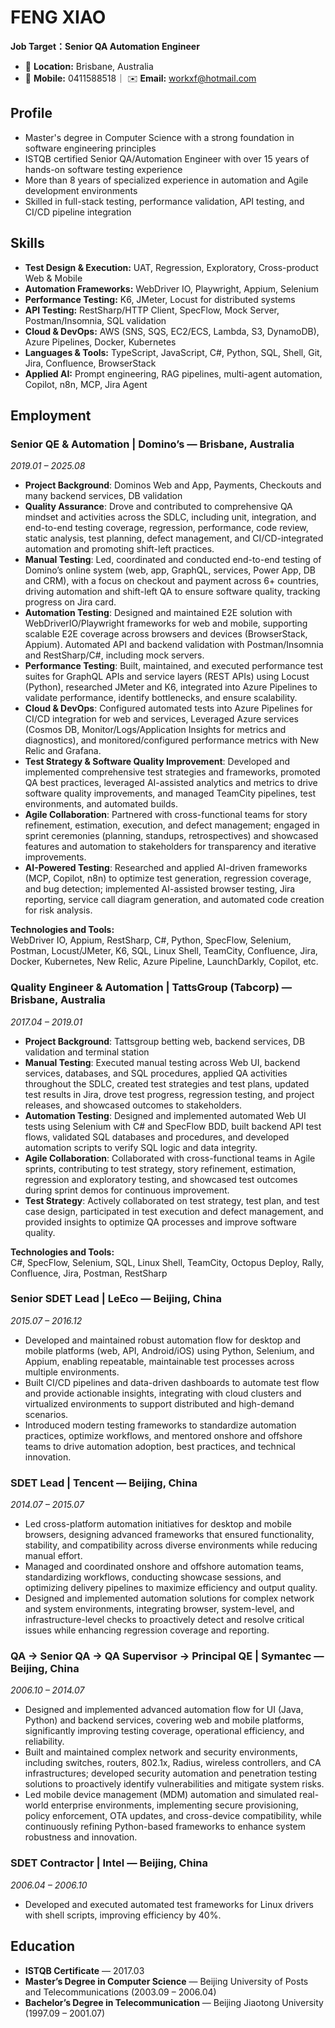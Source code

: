 # FENG XIAO

**Job Target：Senior QA Automation Engineer**

- 📍 **Location:** Brisbane, Australia
- 📱 **Mobile:** 0411588518｜ ✉️ **Email:** workxf@hotmail.com  

## Profile

- Master's degree in Computer Science with a strong foundation in software engineering principles  
- ISTQB certified Senior QA/Automation Engineer with over 15 years of hands-on software testing experience  
- More than 8 years of specialized experience in automation and Agile development environments  
- Skilled in full-stack testing, performance validation, API testing, and CI/CD pipeline integration

## Skills  
  - **Test Design & Execution:** UAT, Regression, Exploratory, Cross-product Web & Mobile  
  - **Automation Frameworks:** WebDriver IO, Playwright, Appium, Selenium  
  - **Performance Testing:** K6, JMeter, Locust for distributed systems
  - **API Testing:** RestSharp/HTTP Client, SpecFlow, Mock Server, Postman/Insomnia, SQL validation  
  - **Cloud & DevOps:** AWS (SNS, SQS, EC2/ECS, Lambda, S3, DynamoDB), Azure Pipelines, Docker, Kubernetes  
  - **Languages & Tools:** TypeScript, JavaScript, C#, Python, SQL, Shell, Git, Jira, Confluence, BrowserStack  
  - **Applied AI:** Prompt engineering, RAG pipelines, multi-agent automation, Copilot, n8n, MCP, Jira Agent  


## Employment

### Senior QE & Automation | Domino’s — Brisbane, Australia  
*2019.01 – 2025.08*  
- **Project Background**: Dominos Web and App, Payments, Checkouts and many backend services, DB validation  
- **Quality Assurance**: Drove and contributed to comprehensive QA mindset and activities across the SDLC, including unit, integration, and end-to-end testing coverage, regression, performance, code review, static analysis, test planning, defect management, and CI/CD-integrated automation and promoting shift-left practices.  
- **Manual Testing**: Led, coordinated and conducted end-to-end testing of Domino’s online system (web, app, GraphQL, services, Power App, DB and CRM), with a focus on checkout and payment across 6+ countries, driving automation and shift-left QA to ensure software quality, tracking progress on Jira card.  
- **Automation Testing**: Designed and maintained E2E solution with WebDriverIO/Playwright frameworks for web and mobile, supporting scalable E2E coverage across browsers and devices (BrowserStack, Appium). Automated API and backend validation with Postman/Insomnia and RestSharp/C#, including mock servers.  
- **Performance Testing**: Built, maintained, and executed performance test suites for GraphQL APIs and service layers (REST APIs) using Locust (Python), researched JMeter and K6, integrated into Azure Pipelines to validate performance, identify bottlenecks, and ensure scalability.  
- **Cloud & DevOps**: Configured automated tests into Azure Pipelines for CI/CD integration for web and services, Leveraged Azure services (Cosmos DB, Monitor/Logs/Application Insights for metrics and diagnostics), and monitored/configured performance metrics with New Relic and Grafana.  
- **Test Strategy & Software Quality Improvement**: Developed and implemented comprehensive test strategies and frameworks, promoted QA best practices, leveraged AI-assisted analytics and metrics to drive software quality improvements, and managed TeamCity pipelines, test environments, and automated builds.  
- **Agile Collaboration**: Partnered with cross-functional teams for story refinement, estimation, execution, and defect management; engaged in sprint ceremonies (planning, standups, retrospectives) and showcased features and automation to stakeholders for transparency and iterative improvements.  
- **AI-Powered Testing**: Researched and applied AI-driven frameworks (MCP, Copilot, n8n) to optimize test generation, regression coverage, and bug detection; implemented AI-assisted browser testing, Jira reporting, service call diagram generation, and automated code creation for risk analysis.  

**Technologies and Tools:**  
WebDriver IO, Appium, RestSharp, C#, Python, SpecFlow, Selenium, Postman, Locust/JMeter, K6, SQL, Linux Shell, TeamCity, Confluence, Jira, Docker, Kubernetes, New Relic, Azure Pipeline, LaunchDarkly, Copilot, etc.  


### Quality Engineer & Automation | TattsGroup (Tabcorp) — Brisbane, Australia  
*2017.04 – 2019.01*  
- **Project Background**: Tattsgroup betting web, backend services, DB validation and terminal station  
- **Manual Testing**: Executed manual testing across Web UI, backend services, databases, and SQL procedures, applied QA activities throughout the SDLC, created test strategies and test plans, updated test results in Jira, drove test progress, regression testing, and project releases, and showcased outcomes to stakeholders.  
- **Automation Testing**: Designed and implemented automated Web UI tests using Selenium with C# and SpecFlow BDD, built backend API test flows, validated SQL databases and procedures, and developed automation scripts to verify SQL logic and data integrity.  
- **Agile Collaboration**: Collaborated with cross-functional teams in Agile sprints, contributing to test strategy, story refinement, estimation, regression and exploratory testing, and showcased test outcomes during sprint demos for continuous improvement.  
- **Test Strategy**: Actively collaborated on test strategy, test plan, and test case design, participated in test execution and defect management, and provided insights to optimize QA processes and improve software quality.  
 
**Technologies and Tools:**  
C#, SpecFlow, Selenium, SQL, Linux Shell, TeamCity, Octopus Deploy, Rally, Confluence, Jira, Postman, RestSharp  


### Senior SDET Lead | LeEco — Beijing, China  
*2015.07 – 2016.12*  
- Developed and maintained robust automation flow for desktop and mobile platforms (web, API, Android/iOS) using Python, Selenium, and Appium, enabling repeatable, maintainable test processes across multiple environments.  
- Built CI/CD pipelines and data-driven dashboards to automate test flow and provide actionable insights, integrating with cloud clusters and virtualized environments to support distributed and high-demand scenarios.  
- Introduced modern testing frameworks to standardize automation practices, optimize workflows, and mentored onshore and offshore teams to drive automation adoption, best practices, and technical innovation.  


### SDET Lead | Tencent — Beijing, China  
*2014.07 – 2015.07*  
- Led cross-platform automation initiatives for desktop and mobile browsers, designing advanced frameworks that ensured functionality, stability, and compatibility across diverse environments while reducing manual effort.  
- Managed and coordinated onshore and offshore automation teams, standardizing workflows, conducting showcase sessions, and optimizing delivery pipelines to maximize efficiency and output quality.  
- Designed and implemented automation solutions for complex network and system environments, integrating browser, system-level, and infrastructure-level checks to proactively detect and resolve critical issues while enhancing regression coverage and reporting.  


### QA → Senior QA → QA Supervisor → Principal QE | Symantec — Beijing, China  
*2006.10 – 2014.07*  
- Designed and implemented advanced automation flow for UI (Java, Python) and backend services, covering web and mobile platforms, significantly improving testing coverage, operational efficiency, and reliability.  
- Built and maintained complex network and security environments, including switches, routers, 802.1x, Radius, wireless controllers, and CA infrastructures; developed security automation and penetration testing solutions to proactively identify vulnerabilities and mitigate system risks.  
- Led mobile device management (MDM) automation and simulated real-world enterprise environments, implementing secure provisioning, policy enforcement, OTA updates, and cross-device compatibility, while continuously refining Python-based frameworks to enhance system robustness and innovation.  


### SDET Contractor | Intel — Beijing, China  
*2006.04 – 2006.10*  
- Developed and executed automated test frameworks for Linux drivers with shell scripts, improving efficiency by 40%.  


## Education

- **ISTQB Certificate** — 2017.03  
- **Master’s Degree in Computer Science** — Beijing University of Posts and Telecommunications (2003.09 – 2006.04)  
- **Bachelor’s Degree in Telecommunication** — Beijing Jiaotong University (1997.09 – 2001.07)  
